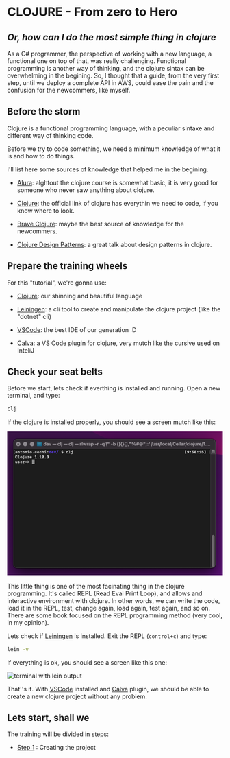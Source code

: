 # CLOJURE - From zero to Hero

## _Or, how can I do the most simple thing in clojure_

As a C# programmer, the perspective of working with a new language, a functional one on top of that, was really challenging.
Functional programming is another way of thinking, and the clojure sintax can be overwhelming in the begining.
So, I thought that a guide, from the very first step, until we deploy a complete API in AWS, could ease the pain and the confusion for the newcommers, like myself.

## Before the storm

Clojure is a functional programming language, with a peculiar sintaxe and different way of thinking code.

Before we try to code something, we need a minimum knowledge of what it is and how to do things.

I'll list here some sources of knowledge that helped me in the begining.

- [Alura]: alghtout the clojure course is somewhat basic, it is very good for someone who never saw anything about clojure.

- [Clojure]: the official link of clojure has everythin we need to code, if you know where to look.

- [Brave Clojure]: maybe the best source of knowledge for the newcommers.

- [Clojure Design Patterns]: a great talk about design patterns in clojure.

## Prepare the training wheels

For this "tutorial", we're gonna use:

- [Clojure]: our shinning and beautiful language

- [Leiningen]: a cli tool to create and manipulate the clojure project (like the "dotnet" cli)

- [VSCode]: the best IDE of our generation :D

- [Calva]: a VS Code plugin for clojure, very mutch like the cursive used on InteliJ

## Check your seat belts

Before we start, lets check if everthing is installed and running.
Open a new terminal, and type:

```sh
clj
```

If the clojure is installed properly, you should see a screen mutch like this:

![terminal with the clojure prompt](/images/tutorial_1.png "clojure repl")

This little thing is one of the most facinating thing in the clojure programming. It's called REPL (Read Eval Print Loop), and allows and interactive environment with clojure. In other words, we can write the code, load it in the REPL, test, change again, load again, test again, and so on. There are some book focused on the REPL programming method (very cool, in my opinion).

Lets check if [Leiningen] is installed. Exit the REPL (``control+c``) and type:

```sh
lein -v
````

If everything is ok, you should see a screen like this one:

![terminal with lein output](/images/tutorial_2.png "lein version output")

That''s it. With [VSCode] installed and [Calva] plugin, we should be able to create a new clojure project without any problem.

## Lets start, shall we

The training will be divided in steps:

- [Step 1] : Creating the project

[//]: #
[Clojure]: <https://clojure.org/index>
[Leiningen]: <https://leiningen.org/>
[VSCode]: <https://code.visualstudio.com/>
[Calva]: <https://marketplace.visualstudio.com/items?itemName=betterthantomorrow.calva>
[Brave Clojure]: <https://www.braveclojure.com/>
[Alura]: <https://cursos.alura.com.br/course/clojure-introducao-a-programacao-funcional>
[Clojure Design Patterns]: <http://mishadoff.com/blog/clojure-design-patterns>

[Step 1]: </docs/step1.md>
